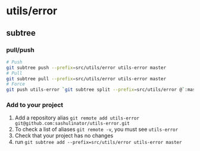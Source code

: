 # utils/error

## subtree

### pull/push

```bash
# Push
git subtree push --prefix=src/utils/error utils-error master
# Pull
git subtree pull --prefix=src/utils/error utils-error master
# Force
git push utils-error `git subtree split --prefix=src/utils/error @`:master --force
```

### Add to your project

1. Add a repository alias `git remote add utils-error git@github.com:sashulinator/utils-error.git`
2. To check a list of aliases `git remote -v`, you must see `utils-error`
3. Check that your project has no changes
4. run `git subtree add --prefix=src/utils/error utils-error master`
